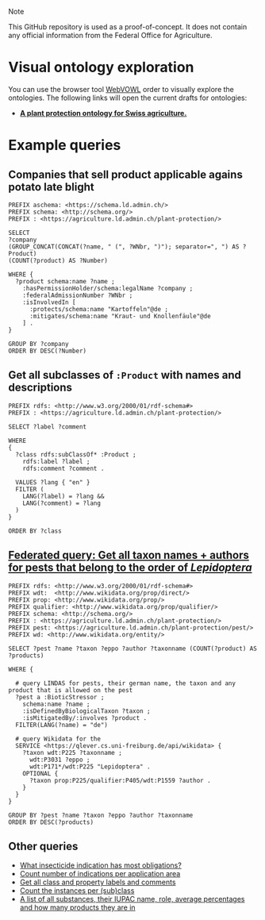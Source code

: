 > [!NOTE]
> This GitHub repository is used as a proof-of-concept. It does not contain any official information from the Federal Office for Agriculture.

# Visual ontology exploration

You can use the browser tool [WebVOWL](https://github.com/VisualDataWeb/WebVOWL) order to visually explore the ontologies. The following links will open the current drafts for ontologies:

- [**A plant protection ontology for Swiss agriculture.**](https://service.tib.eu/webvowl/#iri=https://raw.githubusercontent.com/blw-ofag-ufag/plant-protection/refs/heads/main/rdf/ontology.ttl)

# Example queries

## Companies that sell product applicable agains potato late blight

```rq
PREFIX aschema: <https://schema.ld.admin.ch/>
PREFIX schema: <http://schema.org/>
PREFIX : <https://agriculture.ld.admin.ch/plant-protection/>

SELECT
?company
(GROUP_CONCAT(CONCAT(?name, " (", ?WNbr, ")"); separator=", ") AS ?Product)
(COUNT(?product) AS ?Number)

WHERE {
  ?product schema:name ?name ;
    :hasPermissionHolder/schema:legalName ?company ;
    :federalAdmissionNumber ?WNbr ;
    :isInvolvedIn [
      :protects/schema:name "Kartoffeln"@de ;
      :mitigates/schema:name "Kraut- und Knollenfäule"@de
  	] .
}

GROUP BY ?company
ORDER BY DESC(?Number)
```

## Get all subclasses of `:Product` with names and descriptions

```rq
PREFIX rdfs: <http://www.w3.org/2000/01/rdf-schema#>
PREFIX : <https://agriculture.ld.admin.ch/plant-protection/>

SELECT ?label ?comment

WHERE
{
  ?class rdfs:subClassOf* :Product ;
    rdfs:label ?label ;
    rdfs:comment ?comment .

  VALUES ?lang { "en" }
  FILTER (
    LANG(?label) = ?lang &&
    LANG(?comment) = ?lang 
  )
}

ORDER BY ?class
```

## [Federated query: Get all taxon names + authors for pests that belong to the order of *Lepidoptera*](https://s.zazuko.com/25ER8Pj)

```rq
PREFIX rdfs: <http://www.w3.org/2000/01/rdf-schema#>
PREFIX wdt:  <http://www.wikidata.org/prop/direct/>
PREFIX prop: <http://www.wikidata.org/prop/>
PREFIX qualifier: <http://www.wikidata.org/prop/qualifier/>
PREFIX schema: <http://schema.org/>
PREFIX : <https://agriculture.ld.admin.ch/plant-protection/>
PREFIX pest: <https://agriculture.ld.admin.ch/plant-protection/pest/>
PREFIX wd: <http://www.wikidata.org/entity/>

SELECT ?pest ?name ?taxon ?eppo ?author ?taxonname (COUNT(?product) AS ?products)

WHERE {
  
  # query LINDAS for pests, their german name, the taxon and any product that is allowed on the pest
  ?pest a :BioticStressor ;
    schema:name ?name ;
    :isDefinedByBiologicalTaxon ?taxon ;
    :isMitigatedBy/:involves ?product .
  FILTER(LANG(?name) = "de")
  
  # query Wikidata for the 
  SERVICE <https://qlever.cs.uni-freiburg.de/api/wikidata> {
    ?taxon wdt:P225 ?taxonname ;
      wdt:P3031 ?eppo ;
      wdt:P171*/wdt:P225 "Lepidoptera" .
    OPTIONAL {
      ?taxon prop:P225/qualifier:P405/wdt:P1559 ?author .
    }
  }
}

GROUP BY ?pest ?name ?taxon ?eppo ?author ?taxonname
ORDER BY DESC(?products)
```

## Other queries

- [What insecticide indication has most obligations?](https://s.zazuko.com/2MSLoHB)
- [Count number of indications per application area](https://s.zazuko.com/2w3CpY4)
- [Get all class and property labels and comments](https://s.zazuko.com/aJyrxh)
- [Count the instances per (sub)class](https://s.zazuko.com/j55kjw)
- [A list of all substances, their IUPAC name, role, average percentages and how many products they are in](https://s.zazuko.com/3ssB5gY)
